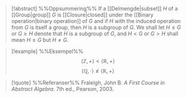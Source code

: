 
> [!abstract] %%Oppsummering%%
> If a [[Delmengde|subset]] $H$ of a [[Group|group]] $G$ is [[Closure|closed]] under the [[Binary operation|binary operation]] of $G$ and if $H$ with the induced operation from $G$ is itself a group, then $H$ is a subgroup of $G$. We shall let $H \leq G$ or $G \geq H$ denote that $H$ is a subgroup of $G$, and $H < G$ or $G > H$ shall mean $H \leq G$ but $H \neq G$.

> [!example] %%Eksempel%%
> $$\langle \mathbb{Z}, + \rangle < \langle\mathbb{R},+\rangle$$
> $$\langle \mathbb{Q}, \cdot \rangle \nleq \langle\mathbb{R},+\rangle$$

> [!quote] %%Referanser%%
> Fraleigh, John B. _A First Course in Abstract Algebra_. 7th ed., Pearson, 2003.